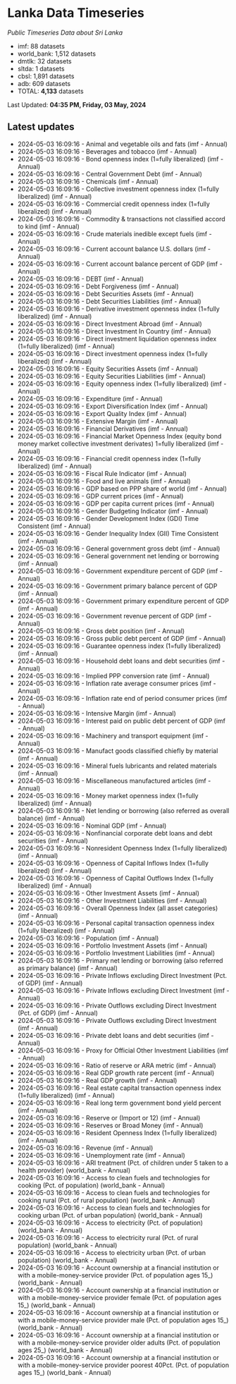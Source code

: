 # Lanka Data Timeseries
*Public Timeseries Data about Sri Lanka*

* imf: 88 datasets
* world_bank: 1,512 datasets
* dmtlk: 32 datasets
* sltda: 1 datasets
* cbsl: 1,891 datasets
* adb: 609 datasets
* TOTAL: **4,133** datasets

Last Updated: **04:35 PM, Friday, 03 May, 2024**

## Latest updates

* 2024-05-03 16:09:16 - Animal and vegetable oils and fats (imf - Annual)
* 2024-05-03 16:09:16 - Beverages and tobacco (imf - Annual)
* 2024-05-03 16:09:16 - Bond openness index (1=fully liberalized) (imf - Annual)
* 2024-05-03 16:09:16 - Central Government Debt (imf - Annual)
* 2024-05-03 16:09:16 - Chemicals (imf - Annual)
* 2024-05-03 16:09:16 - Collective investment openness index (1=fully liberalized) (imf - Annual)
* 2024-05-03 16:09:16 - Commercial credit openness index (1=fully liberalized) (imf - Annual)
* 2024-05-03 16:09:16 - Commodity & transactions not classified accord to kind (imf - Annual)
* 2024-05-03 16:09:16 - Crude materials inedible except fuels (imf - Annual)
* 2024-05-03 16:09:16 - Current account balance U.S. dollars (imf - Annual)
* 2024-05-03 16:09:16 - Current account balance percent of GDP (imf - Annual)
* 2024-05-03 16:09:16 - DEBT (imf - Annual)
* 2024-05-03 16:09:16 - Debt Forgiveness (imf - Annual)
* 2024-05-03 16:09:16 - Debt Securities Assets (imf - Annual)
* 2024-05-03 16:09:16 - Debt Securities Liabilities (imf - Annual)
* 2024-05-03 16:09:16 - Derivative investment openness index (1=fully liberalized) (imf - Annual)
* 2024-05-03 16:09:16 - Direct Investment Abroad (imf - Annual)
* 2024-05-03 16:09:16 - Direct Investment In Country (imf - Annual)
* 2024-05-03 16:09:16 - Direct investment liquidation openness index (1=fully liberalized) (imf - Annual)
* 2024-05-03 16:09:16 - Direct investment openness index (1=fully liberalized) (imf - Annual)
* 2024-05-03 16:09:16 - Equity Securities Assets (imf - Annual)
* 2024-05-03 16:09:16 - Equity Securities Liabilities (imf - Annual)
* 2024-05-03 16:09:16 - Equity openness index (1=fully liberalized) (imf - Annual)
* 2024-05-03 16:09:16 - Expenditure (imf - Annual)
* 2024-05-03 16:09:16 - Export Diversification Index (imf - Annual)
* 2024-05-03 16:09:16 - Export Quality Index (imf - Annual)
* 2024-05-03 16:09:16 - Extensive Margin (imf - Annual)
* 2024-05-03 16:09:16 - Financial Derivatives (imf - Annual)
* 2024-05-03 16:09:16 - Financial Market Openness Index (equity bond money market collective investment derivates) 1=fully liberalized (imf - Annual)
* 2024-05-03 16:09:16 - Financial credit openness index (1=fully liberalized) (imf - Annual)
* 2024-05-03 16:09:16 - Fiscal Rule Indicator (imf - Annual)
* 2024-05-03 16:09:16 - Food and live animals (imf - Annual)
* 2024-05-03 16:09:16 - GDP based on PPP share of world (imf - Annual)
* 2024-05-03 16:09:16 - GDP current prices (imf - Annual)
* 2024-05-03 16:09:16 - GDP per capita current prices (imf - Annual)
* 2024-05-03 16:09:16 - Gender Budgeting Indicator (imf - Annual)
* 2024-05-03 16:09:16 - Gender Development Index (GDI) Time Consistent (imf - Annual)
* 2024-05-03 16:09:16 - Gender Inequality Index (GII) Time Consistent (imf - Annual)
* 2024-05-03 16:09:16 - General government gross debt (imf - Annual)
* 2024-05-03 16:09:16 - General government net lending or borrowing (imf - Annual)
* 2024-05-03 16:09:16 - Government expenditure percent of GDP (imf - Annual)
* 2024-05-03 16:09:16 - Government primary balance percent of GDP (imf - Annual)
* 2024-05-03 16:09:16 - Government primary expenditure percent of GDP (imf - Annual)
* 2024-05-03 16:09:16 - Government revenue percent of GDP (imf - Annual)
* 2024-05-03 16:09:16 - Gross debt position (imf - Annual)
* 2024-05-03 16:09:16 - Gross public debt percent of GDP (imf - Annual)
* 2024-05-03 16:09:16 - Guarantee openness index (1=fully liberalized) (imf - Annual)
* 2024-05-03 16:09:16 - Household debt loans and debt securities (imf - Annual)
* 2024-05-03 16:09:16 - Implied PPP conversion rate (imf - Annual)
* 2024-05-03 16:09:16 - Inflation rate average consumer prices (imf - Annual)
* 2024-05-03 16:09:16 - Inflation rate end of period consumer prices (imf - Annual)
* 2024-05-03 16:09:16 - Intensive Margin (imf - Annual)
* 2024-05-03 16:09:16 - Interest paid on public debt percent of GDP (imf - Annual)
* 2024-05-03 16:09:16 - Machinery and transport equipment (imf - Annual)
* 2024-05-03 16:09:16 - Manufact goods classified chiefly by material (imf - Annual)
* 2024-05-03 16:09:16 - Mineral fuels lubricants and related materials (imf - Annual)
* 2024-05-03 16:09:16 - Miscellaneous manufactured articles (imf - Annual)
* 2024-05-03 16:09:16 - Money market openness index (1=fully liberalized) (imf - Annual)
* 2024-05-03 16:09:16 - Net lending or borrowing (also referred as overall balance) (imf - Annual)
* 2024-05-03 16:09:16 - Nominal GDP (imf - Annual)
* 2024-05-03 16:09:16 - Nonfinancial corporate debt loans and debt securities (imf - Annual)
* 2024-05-03 16:09:16 - Nonresident Openness Index (1=fully liberalized) (imf - Annual)
* 2024-05-03 16:09:16 - Openness of Capital Inflows Index (1=fully liberalized) (imf - Annual)
* 2024-05-03 16:09:16 - Openness of Capital Outflows Index (1=fully liberalized) (imf - Annual)
* 2024-05-03 16:09:16 - Other Investment Assets (imf - Annual)
* 2024-05-03 16:09:16 - Other Investment Liabilities (imf - Annual)
* 2024-05-03 16:09:16 - Overall Openness Index (all asset categories) (imf - Annual)
* 2024-05-03 16:09:16 - Personal capital transaction openness index (1=fully liberalized) (imf - Annual)
* 2024-05-03 16:09:16 - Population (imf - Annual)
* 2024-05-03 16:09:16 - Portfolio Investment Assets (imf - Annual)
* 2024-05-03 16:09:16 - Portfolio Investment Liabilities (imf - Annual)
* 2024-05-03 16:09:16 - Primary net lending or borrowing (also referred as primary balance) (imf - Annual)
* 2024-05-03 16:09:16 - Private Inflows excluding Direct Investment (Pct. of GDP) (imf - Annual)
* 2024-05-03 16:09:16 - Private Inflows excluding Direct Investment (imf - Annual)
* 2024-05-03 16:09:16 - Private Outflows excluding Direct Investment (Pct. of GDP) (imf - Annual)
* 2024-05-03 16:09:16 - Private Outflows excluding Direct Investment (imf - Annual)
* 2024-05-03 16:09:16 - Private debt loans and debt securities (imf - Annual)
* 2024-05-03 16:09:16 - Proxy for Official Other Investment Liabilities (imf - Annual)
* 2024-05-03 16:09:16 - Ratio of reserve or ARA metric (imf - Annual)
* 2024-05-03 16:09:16 - Real GDP growth rate percent (imf - Annual)
* 2024-05-03 16:09:16 - Real GDP growth (imf - Annual)
* 2024-05-03 16:09:16 - Real estate capital transaction openness index (1=fully liberalized) (imf - Annual)
* 2024-05-03 16:09:16 - Real long term government bond yield percent (imf - Annual)
* 2024-05-03 16:09:16 - Reserve or (Import or 12) (imf - Annual)
* 2024-05-03 16:09:16 - Reserves or Broad Money (imf - Annual)
* 2024-05-03 16:09:16 - Resident Openness Index (1=fully liberalized) (imf - Annual)
* 2024-05-03 16:09:16 - Revenue (imf - Annual)
* 2024-05-03 16:09:16 - Unemployment rate (imf - Annual)
* 2024-05-03 16:09:16 - ARI treatment (Pct. of children under 5 taken to a health provider) (world_bank - Annual)
* 2024-05-03 16:09:16 - Access to clean fuels and technologies for cooking (Pct. of population) (world_bank - Annual)
* 2024-05-03 16:09:16 - Access to clean fuels and technologies for cooking rural (Pct. of rural population) (world_bank - Annual)
* 2024-05-03 16:09:16 - Access to clean fuels and technologies for cooking urban (Pct. of urban population) (world_bank - Annual)
* 2024-05-03 16:09:16 - Access to electricity (Pct. of population) (world_bank - Annual)
* 2024-05-03 16:09:16 - Access to electricity rural (Pct. of rural population) (world_bank - Annual)
* 2024-05-03 16:09:16 - Access to electricity urban (Pct. of urban population) (world_bank - Annual)
* 2024-05-03 16:09:16 - Account ownership at a financial institution or with a mobile-money-service provider (Pct. of population ages 15_) (world_bank - Annual)
* 2024-05-03 16:09:16 - Account ownership at a financial institution or with a mobile-money-service provider female (Pct. of population ages 15_) (world_bank - Annual)
* 2024-05-03 16:09:16 - Account ownership at a financial institution or with a mobile-money-service provider male (Pct. of population ages 15_) (world_bank - Annual)
* 2024-05-03 16:09:16 - Account ownership at a financial institution or with a mobile-money-service provider older adults (Pct. of population ages 25_) (world_bank - Annual)
* 2024-05-03 16:09:16 - Account ownership at a financial institution or with a mobile-money-service provider poorest 40Pct. (Pct. of population ages 15_) (world_bank - Annual)